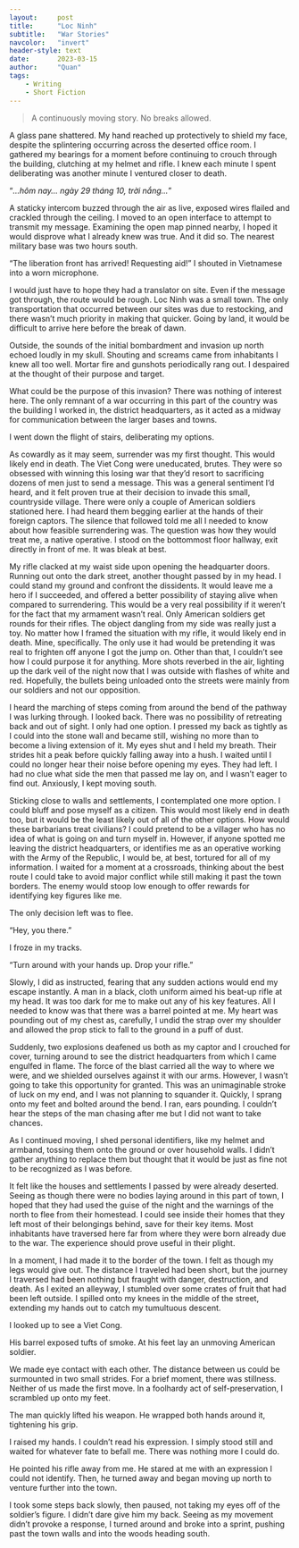 ```yaml
---
layout:     post
title:      "Loc Ninh"
subtitle:   "War Stories"
navcolor:   "invert"
header-style: text
date:       2023-03-15
author:     "Quan"
tags:
    - Writing
    - Short Fiction
---
```


> A continuously moving story. No breaks allowed.

A glass pane shattered. My hand reached up protectively to shield my face, despite the splintering occurring across the deserted office room. I gathered my bearings for a moment before continuing to crouch through the building, clutching at my helmet and rifle. I knew each minute I spent deliberating was another minute I ventured closer to death.

“*…hôm nay… ngày 29 tháng 10, trời nắng…*”

A staticky intercom buzzed through the air as live, exposed wires flailed and crackled through the ceiling. I moved to an open interface to attempt to transmit my message. Examining the open map pinned nearby, I hoped it would disprove what I already knew was true. And it did so. The nearest military base was two hours south.

“The liberation front has arrived! Requesting aid!” I shouted in Vietnamese into a worn microphone. 

I would just have to hope they had a translator on site. Even if the message got through, the route would be rough. Loc Ninh was a small town. The only transportation that occurred between our sites was due to restocking, and there wasn’t much priority in making that quicker. Going by land, it would be difficult to arrive here before the break of dawn.

Outside, the sounds of the initial bombardment and invasion up north echoed loudly in my skull. Shouting and screams came from inhabitants I knew all too well. Mortar fire and gunshots periodically rang out. I despaired at the thought of their purpose and target.

What could be the purpose of this invasion? There was nothing of interest here. The only remnant of a war occurring in this part of the country was the building I worked in, the district headquarters, as it acted as a midway for communication between the larger bases and towns.

I went down the flight of stairs, deliberating my options.

As cowardly as it may seem, surrender was my first thought. This would likely end in death. The Viet Cong were uneducated, brutes. They were so obsessed with winning this losing war that they’d resort to sacrificing dozens of men just to send a message. This was a general sentiment I’d heard, and it felt proven true at their decision to invade this small, countryside village. There were only a couple of American soldiers stationed here. I had heard them begging earlier at the hands of their foreign captors. The silence that followed told me all I needed to know about how feasible surrendering was. The question was how they would treat me, a native operative. I stood on the bottommost floor hallway, exit directly in front of me. It was bleak at best.

My rifle clacked at my waist side upon opening the headquarter doors. Running out onto the dark street, another thought passed by in my head. I could stand my ground and confront the dissidents. It would leave me a hero if I succeeded, and offered a better possibility of staying alive when compared to surrendering. This would be a very real possibility if it weren’t for the fact that my armament wasn’t real. Only American soldiers get rounds for their rifles. The object dangling from my side was really just a toy. No matter how I framed the situation with my rifle, it would likely end in death. Mine, specifically. The only use it had would be pretending it was real to frighten off anyone I got the jump on. Other than that, I couldn’t see how I could purpose it for anything. More shots reverbed in the air, lighting up the dark veil of the night now that I was outside with flashes of white and red. Hopefully, the bullets being unloaded onto the streets were mainly from our soldiers and not our opposition. 

I heard the marching of steps coming from around the bend of the pathway I was lurking through. I looked back. There was no possibility of retreating back and out of sight. I only had one option. I pressed my back as tightly as I could into the stone wall and became still, wishing no more than to become a living extension of it. My eyes shut and I held my breath. Their strides hit a peak before quickly falling away into a hush. I waited until I could no longer hear their noise before opening my eyes. They had left. I had no clue what side the men that passed me lay on, and I wasn’t eager to find out. Anxiously, I kept moving south.

Sticking close to walls and settlements, I contemplated one more option. I could bluff and pose myself as a citizen. This would most likely end in death too, but it would be the least likely out of all of the other options. How would these barbarians treat civilians? I could pretend to be a villager who has no idea of what is going on and turn myself in. However, if anyone spotted me leaving the district headquarters, or identifies me as an operative working with the Army of the Republic, I would be, at best, tortured for all of my information. I waited for a moment at a crossroads, thinking about the best route I could take to avoid major conflict while still making it past the town borders. The enemy would stoop low enough to offer rewards for identifying key figures like me. 

The only decision left was to flee. 

“Hey, you there.”

I froze in my tracks. 

“Turn around with your hands up. Drop your rifle.” 

Slowly, I did as instructed, fearing that any sudden actions would end my escape instantly. A man in a black, cloth uniform aimed his beat-up rifle at my head. It was too dark for me to make out any of his key features. All I needed to know was that there was a barrel pointed at me. My heart was pounding out of my chest as, carefully, I undid the strap over my shoulder and allowed the prop stick to fall to the ground in a puff of dust. 

Suddenly, two explosions deafened us both as my captor and I crouched for cover, turning around to see the district headquarters from which I came engulfed in flame. The force of the blast carried all the way to where we were, and we shielded ourselves against it with our arms. However, I wasn’t going to take this opportunity for granted. This was an unimaginable stroke of luck on my end, and I was not planning to squander it. Quickly, I sprang onto my feet and bolted around the bend. I ran, ears pounding. I couldn’t hear the steps of the man chasing after me but I did not want to take chances. 

As I continued moving, I shed personal identifiers, like my helmet and armband, tossing them onto the ground or over household walls. I didn’t gather anything to replace them but thought that it would be just as fine not to be recognized as I was before. 

It felt like the houses and settlements I passed by were already deserted. Seeing as though there were no bodies laying around in this part of town, I hoped that they had used the guise of the night and the warnings of the north to flee from their homestead. I could see inside their homes that they left most of their belongings behind, save for their key items. Most inhabitants have traversed here far from where they were born already due to the war. The experience should prove useful in their plight. 

In a moment, I had made it to the border of the town. I felt as though my legs would give out. The distance I traveled had been short, but the journey I traversed had been nothing but fraught with danger, destruction, and death. As I exited an alleyway, I stumbled over some crates of fruit that had been left outside. I spilled onto my knees in the middle of the street, extending my hands out to catch my tumultuous descent. 

I looked up to see a Viet Cong. 

His barrel exposed tufts of smoke. At his feet lay an unmoving American soldier. 

We made eye contact with each other. The distance between us could be surmounted in two small strides. For a brief moment, there was stillness. Neither of us made the first move. In a foolhardy act of self-preservation, I scrambled up onto my feet.

The man quickly lifted his weapon. He wrapped both hands around it, tightening his grip.

I raised my hands. I couldn’t read his expression. I simply stood still and waited for whatever fate to befall me. There was nothing more I could do. 

He pointed his rifle away from me. He stared at me with an expression I could not identify. Then, he turned away and began moving up north to venture further into the town. 

I took some steps back slowly, then paused, not taking my eyes off of the soldier’s figure. I didn’t dare give him my back. Seeing as my movement didn’t provoke a response, I turned around and broke into a sprint, pushing past the town walls and into the woods heading south.
